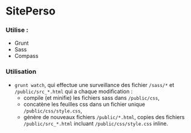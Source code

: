 # SitePerso

### Utilise : 
- Grunt
- Sass
- Compass

### Utilisation
- `grunt watch`, qui effectue une surveillance des fichier `/sass/*` et `/public/src_*.html` qui a chaque modification :
    - compile (et minifie) les fichiers sass dans `/public/css`,
    - concatène les feuilles css dans un fichier unique `/public/css/style.css`,
    - génère de nouveaux fichiers `/public/*.html`, copies des fichiers `/public/src_*.html` incluant `/public/css/style.css` inline.